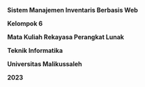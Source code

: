 **Sistem Manajemen Inventaris Berbasis Web**

**Kelompok 6**

**Mata Kuliah Rekayasa Perangkat Lunak**

**Teknik Informatika**

**Universitas Malikussaleh**

**2023**

